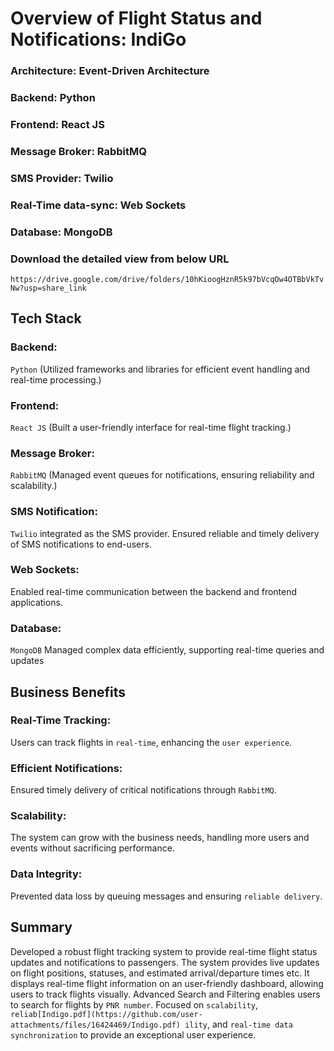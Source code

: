 # Overview of Flight Status and Notifications: IndiGo

### Architecture: Event-Driven Architecture
### Backend: Python
### Frontend: React JS
### Message Broker: RabbitMQ
### SMS Provider: Twilio
### Real-Time data-sync: Web Sockets
### Database: MongoDB

### Download the detailed view from below URL
`https://drive.google.com/drive/folders/10hKioogHznR5k97bVcqOw4OTBbVkTvNw?usp=share_link`



## Tech Stack
### Backend: 
`Python` (Utilized frameworks and libraries for efficient event handling and real-time processing.)
### Frontend: 
`React JS` (Built a user-friendly interface for real-time flight tracking.)
### Message Broker: 
`RabbitMQ` (Managed event queues for notifications, ensuring reliability and scalability.)
### SMS Notification: 
`Twilio` integrated as the SMS provider. Ensured reliable and timely delivery of SMS notifications to end-users.
### Web Sockets: 
Enabled real-time communication between the backend and frontend applications.
### Database: 
`MongoDB` Managed complex data efficiently, supporting real-time queries and updates

## Business Benefits
### Real-Time Tracking: 
Users can track flights in `real-time`, enhancing the `user experience`.

### Efficient Notifications: 
Ensured timely delivery of critical notifications through `RabbitMQ`.

### Scalability: 
The system can grow with the business needs, handling more users and events without sacrificing performance.
### Data Integrity:
Prevented data loss by queuing messages and ensuring `reliable delivery`.

## Summary
Developed a robust flight tracking system to provide real-time flight status updates and notifications to
passengers. The system provides live updates on flight positions, statuses, and estimated arrival/departure times etc. It displays real-time flight information on an user-friendly dashboard, allowing users to track flights visually. 
Advanced Search and Filtering enables users to search for flights by `PNR number`.
Focused on `scalability`, `reliab[Indigo.pdf](https://github.com/user-attachments/files/16424469/Indigo.pdf)
ility`, and `real-time data synchronization` to provide an exceptional user experience.

